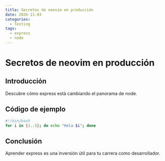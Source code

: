 ```yaml
---
title: Secretos de neovim en producción
date: 2026-11-03
categories:
  - Testing
tags:
  - express
  - node
---
```


# Secretos de neovim en producción

## Introducción

Descubre cómo express está cambiando el panorama de node.

## Código de ejemplo

```bash
#!/bin/bash
for i in {1..5}; do echo "Hola $i"; done
```

## Conclusión

Aprender express es una inversión útil para tu carrera como desarrollador.